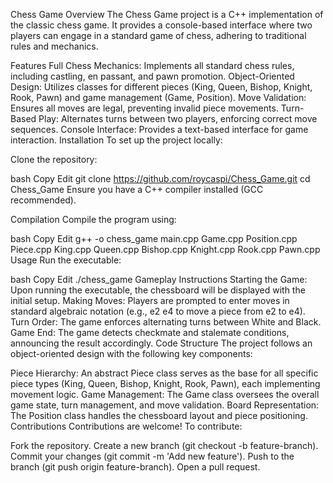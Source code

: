 Chess Game
Overview
The Chess Game project is a C++ implementation of the classic chess game. It provides a console-based interface where two players can engage in a standard game of chess, adhering to traditional rules and mechanics.

Features
Full Chess Mechanics: Implements all standard chess rules, including castling, en passant, and pawn promotion.
Object-Oriented Design: Utilizes classes for different pieces (King, Queen, Bishop, Knight, Rook, Pawn) and game management (Game, Position).
Move Validation: Ensures all moves are legal, preventing invalid piece movements.
Turn-Based Play: Alternates turns between two players, enforcing correct move sequences.
Console Interface: Provides a text-based interface for game interaction.
Installation
To set up the project locally:

Clone the repository:

bash
Copy
Edit
git clone https://github.com/roycaspi/Chess_Game.git
cd Chess_Game
Ensure you have a C++ compiler installed (GCC recommended).

Compilation
Compile the program using:

bash
Copy
Edit
g++ -o chess_game main.cpp Game.cpp Position.cpp Piece.cpp King.cpp Queen.cpp Bishop.cpp Knight.cpp Rook.cpp Pawn.cpp
Usage
Run the executable:

bash
Copy
Edit
./chess_game
Gameplay Instructions
Starting the Game: Upon running the executable, the chessboard will be displayed with the initial setup.
Making Moves: Players are prompted to enter moves in standard algebraic notation (e.g., e2 e4 to move a piece from e2 to e4).
Turn Order: The game enforces alternating turns between White and Black.
Game End: The game detects checkmate and stalemate conditions, announcing the result accordingly.
Code Structure
The project follows an object-oriented design with the following key components:

Piece Hierarchy: An abstract Piece class serves as the base for all specific piece types (King, Queen, Bishop, Knight, Rook, Pawn), each implementing movement logic.
Game Management: The Game class oversees the overall game state, turn management, and move validation.
Board Representation: The Position class handles the chessboard layout and piece positioning.
Contributions
Contributions are welcome! To contribute:

Fork the repository.
Create a new branch (git checkout -b feature-branch).
Commit your changes (git commit -m 'Add new feature').
Push to the branch (git push origin feature-branch).
Open a pull request.
